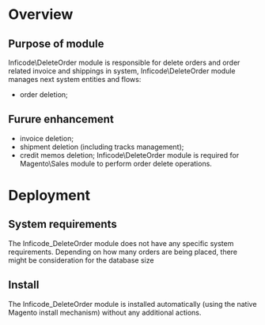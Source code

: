 # Overview
## Purpose of module

Inficode\DeleteOrder module is responsible for delete orders and order related invoice and shippings in system,
Inficode\DeleteOrder module manages next system entities and flows:
* order deletion;

## Furure enhancement 
* invoice deletion;
* shipment deletion (including tracks management);
* credit memos deletion;
Inficode\DeleteOrder module is required for Magento\Sales module to perform order delete operations.

# Deployment
## System requirements

The Inficode_DeleteOrder module does not have any specific system requirements.
Depending on how many orders are being placed, there might be consideration for the database size

## Install
The Inficode_DeleteOrder module is installed automatically (using the native Magento install mechanism) without any additional actions.